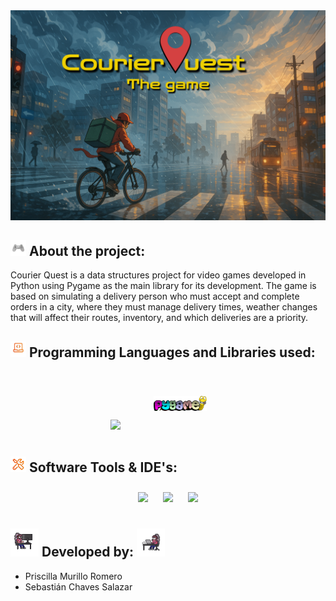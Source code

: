 <img src="images\Courier_Quest.png"> 

## <img src="images\gif.gif" width ="25"><b> About the project:</b>
Courier Quest is a data structures project for video games developed in Python using Pygame as the main library for its development. The game is based on simulating a delivery person who must accept and complete orders in a city, where they must manage delivery times, weather changes that will affect their routes, inventory, and which deliveries are a priority.

## <img src="images\Computer_Gif.gif" width ="25"><b> Programming Languages and Libraries used:</b>

<div align="center">
  <img src="https://cdn.jsdelivr.net/gh/devicons/devicon/icons/python/python-original.svg" width="40px" style="margin: 10px;" />
  <img src="images\pygame_logo.png" width="85px" style="margin: 40px;" />
</div>

## <img src="images\Tools_Gif.gif" width ="25"><b> Software Tools & IDE's:</b>

<div align="center">
  <img src="https://cdn.jsdelivr.net/gh/devicons/devicon/icons/vscode/vscode-original.svg" width="40px" style="margin: 10px;" />
  <img src="https://cdn.jsdelivr.net/gh/devicons/devicon/icons/git/git-original.svg" width="40px" style="margin: 10px;" />
  <img src="https://cdn.jsdelivr.net/gh/devicons/devicon/icons/github/github-original.svg" width="40px" style="margin: 10px;" />
</div>

## <img src="images\Pixel_Coding_M.gif" width ="45"><b> Developed by:</b> <img src="images\Pixel_Coding_W.gif" width ="45">
* Priscilla Murillo Romero
* Sebastián Chaves Salazar